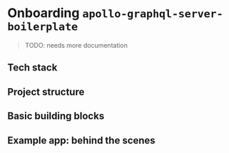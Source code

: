 # Onboarding `apollo-graphql-server-boilerplate`

> TODO: needs more documentation

## Tech stack

## Project structure

## Basic building blocks

## Example app: behind the scenes
